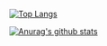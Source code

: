[![Top Langs](https://github-readme-stats.vercel.app/api/top-langs/?username=z1ming&theme=synthwave&hide=html)](https://github.com/anuraghazra/github-readme-stats)

[![Anurag's github stats](https://github-readme-stats.vercel.app/api?username=z1ming&show_icons=true&title_color=35edfb&icon_color=ffff00&text_color=fe58e2&bg_color=271139)](https://github.com/anuraghazra/github-readme-stats)

<!--
### Hi there 👋
**z1ming/z1ming** is a ✨ _special_ ✨ repository because its `README.md` (this file) appears on your GitHub profile.

Here are some ideas to get you started:

- 🔭 I’m currently working on ...
- 🌱 I’m currently learning ...
- 👯 I’m looking to collaborate on ...
- 🤔 I’m looking for help with ...
- 💬 Ask me about ...
- 📫 How to reach me: ...
- 😄 Pronouns: ...
- ⚡ Fun fact: ...
-->
